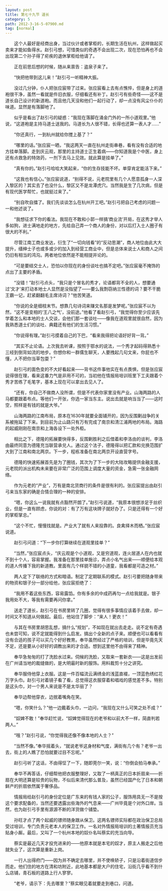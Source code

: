 ```yaml
---
layout: post
title: 第七十九节 道长
category: 5
path: 2012-3-16-5-07900.md
tag: [normal]
---
```


　　这个人最好是经商出身，当过伙计或者掌柜的，长期生活在杭州，这样做起买卖来才能如鱼得水。赵引弓想，可惜类似的奇遇不会出现二次，现在恐怕再也不会出现第二个孙子得了疟疾的退休掌柜给他请了。

　　正在前思后想的时候，随从来禀告：盗泉子来了。

　　“快把他带到这儿来！”赵引弓一听精神大振。

　　没过几分钟，仆人把张应宸带了过来。张应宸看上去有点憔悴，但是身上的道袍很干净，虽然一看就是件旧衣服，仔细看还有补丁。赵引弓有些奇怪——这不是道长自己设计的新道袍。而且他几天没和他们一起行动了，却一点没有风尘仆仆的味道。显然是有落脚地了。

　　似乎是看出了赵引弓的疑惑：“我现在落脚在涌金门外的一所小道观里。”他说，“这道袍是主持马道士送我的。马道长为人很不错，长得也还算一表人才……”

　　“你还真行，一到杭州就给你搅上基了？”

　　“哪里的话。”张应宸一晒，“我这两天一直在杭州走街串巷，看有没有合适的地方挂单落脚。走到庆云观，那里的主持道士正生着病——你知道我是个中医，身上还有点救急的特效药，一剂下去马上见效。就此算是挂单了。”

　　“真有你的。”赵引弓哈哈大笑起来，“你的生存技能不坏。单穿肯定能活下来。”

　　“这我也有信心。”张应宸说道，“别得不说，元老院里有几个人愿意孤身一人深入黎区的？其实去了也没什么，黎区又不是龙潭虎穴。当然我是生了几次病，但是有现代医学帮忙，也就挺过来了。”

　　“别自吹自擂了。我们先谈谈怎么在杭州开工吧。”赵引弓把自己考虑的问题一一和他述说了。

　　“我想征求下你的看法。我现在不敢和小郭一样搞‘商业流’开局，在这秀才举人多如狗，进士满地走的地方，先给自己弄一个商人的身份，对以后打入士人圈子有很大的不利。”

　　尽管江南工商业发达，衍生了“一切向钱看”的“反动思潮”，商人地位由此大大提升，缙绅士子也或多或少的加入到经营工商业中，但是总体来说士人和商人之间仍旧有相当的鸿沟。两者地位依然是不能相提并论的。

　　“可是要结交士人，恐怕以你现在的身份谈吐也搞不定吧。”张应宸毫不掩饰的点出了主要的矛盾。

　　“没错！”赵引弓点头，“我只是个冒名的秀才，论语都背不全的人，想要通过‘文才’来打动本地士人显然是没指望了——要么我剽窃纳兰性德的词？要不干脆王霸一记，赶紧翻翻毛主席诗词？”他苦笑道。

　　“你说的全是细枝末节。想靠几句诗词来赚文名那是发梦呢。”张应宸不以为然，“这不是变相的‘王八之气’，没前途。”他看了看赵引弓，“我觉得你至少应该先学着怎么和本地的士人交谈，会他们那一套谈吐——像我在道观里就很自然，因为我熟悉道士们的谈吐、典籍还有他们的生活习惯。”

　　“你说得有理。”赵引弓摸着自己的下巴，“看来我得把论语好好背一背。”

　　“其实不止论语。上次我去听课，按照于鄂水的说法，一个秀才起码得熟悉十三经到倒背如流的地步。你想你和一群儒生聊天，人要拽起几句文来，你屁也不懂，人不把你当草包耍？”

　　赵引弓的面色变的不大好看起来——背书这件事他实在有点畏惧，但是张应宸说得很在理，看来这番力气是非用不可的，当初他在情报局培训班里下工夫跟着个秀才苦练了毛笔字，基本上现在可以拿出去见人了。

　　“还有，你自己不做商人没所谓，但是不代表你家里没有产业。山海两路的人马都要跟着布点。等他们一开张，你选一家当东主。说出去就是响当当了——这时空，照样是有钱的就是大爷。”

　　山海两路的江南布局，原本在1630年就要全面铺开的，因为反围剿战争的关系被拖延了下来。到目前为止山路只有万有完成了南京和清江浦两地的布局。海路的起威刚刚在南京和上海各设下一处外柜。

　　相比之下，德隆的拓展要快得多，反围剿胜利之后借着和李洛由的谈判，李洛由最终同意为德隆充当联营承兑人。通过这个法子，德隆得以把汇款和兑换范围扩大到了江南和南北两京。下一步，程栋准备在南北两京开设直营字号。

　　德隆的快速拓展首先是为了圈钱，其次为了下一步的大陆攻略提供金融支援，元老院的派出机构未来要在非常广泛的范围上调度大量的资金，急需一张金融网络。

　　作为元老的“产业”，万有是南北货商行的条件是很有利的。张应宸提出由赵引弓来当东家的确是合情合理的一种的安排。

　　“嗯，你这么一说我就有点豁然开朗了。”赵引弓说道，“我原本很想涉足于丝织业，但是一直有顾虑，你说的对：有了万有这块牌子就好办了。只是还得有一个好的掌柜掌总。”

　　“这个不忙，慢慢找就是。产业大了就有人来投靠的。良禽择木而栖。”张应宸说道。

　　赵引弓问道：“下一步你打算继续在道观里挂单？”

　　“当然，”张应宸点头，“庆云观是个小道观，又是穷道观，连火居道人在内也就不到十个人，容易掌握。我准备在那里挂单施诊，弄点小名气出来——顺便给本观的道人传播下我的新道教。里面有几个样貌不错的小道童，我看都是可造之材。”

　　两人定下了联络的方式和暗语。制定了定期联系的模式。赵引弓要把随身带来的物资和银子分一部分给他，张应宸拒绝了：

　　“我用不着这些东西，容易露馅。你有多余的中成药再匀一点给我就是。银子我用处不大，等我有需要再问你拿。”

　　送走了道长，赵引弓在书房里转了几圈，觉得有很多事情应该着手去做，却一时间又不知道从何做起。最后，他站住了脚步：“来人！更衣！”

　　与其在书房里胡思乱想，搞什么“规划”，不如现在就出去走走。说不定有奇遇也未尝可知，说不定就能得到什么启发。搞出个全新的点子来。顺便也可以看看有没有合适的孩子可以买几个好好教育。奉华虽然经过了严格的培训，但是毕竟先天不足，还是要从小好好的调教出来的才合适。想到这里他不由得来了精神。

　　奉华急匆匆的打了洗脸水过来。伺候的洗脸，又取来一套新衣——这是出发前在广州请当地的裁缝做的，是大明最时新的服饰。用料裁剪十分之讲究。

　　奉华服侍他穿上衣服。这是一件百幅流云满绣金的浅蓝直裰，一顶蓝色绣红花万字头巾。赵引弓对着镜子看了看，总觉得这衣服穿着和唱戏的感觉差不多。特别是这头巾，对一个男人来说是不是太华丽了？

　　奉华边帮他穿衣，边抿着嘴角在笑。

　　“嗯，你笑什么？”他一边戴着头巾，一边问，“我现在又什么可笑之处不成？”

　　“奴婢不敢！”奉华赶忙说，“奴婢觉得现在的老爷和以前大不一样，简直判若两人。”

　　“哦？”赵引弓说，“你觉得我还像不像本地的人士？”

　　“当然不像。”奉华摇着头，“就说老爷这身材和气度，满街有几个有？老爷一出去，街上的人瞧了恐怕就要过目不忘呢。”

　　赵引弓听了这话，不由得怔了一下，随即莞尔一笑，说：“你倒会拍马奉承。”

　　奉华不再答话，仔细帮他把衣服整理好，又取了一柄真正的日本折扇来——折扇在大明还算是较贵的玩物，不似后来清代那么普及，虽然已经国产化了日本和朝鲜产的折扇依然属于奢侈品。

　　情报局给赵引弓的身份定位是广东来的有钱人家的公子，服饰用具无一不是按这个要求配备的，当然还要透露出些海外的气息来——广州毕竟是个对外口岸。当然，也为赵引弓手里有源源不断的洋货做个铺垫。

　　孙旺才点了两个起威的镖师随身跟从保卫。这两名镖师实际都在政治保卫总局受过培训，专门负责元老本人的保卫工作。一名对外情报局培训的土著情报员充当贴身小厮。最后，又叫了一个杭州本地的奴仆名叫蔡实的充当向导。

　　蔡实是最近几天才投充进来的——他原本就是本宅的奴才，原主人搬走之后他就失业了，这次算是重新上岗。

　　一行人出得府门——因为并不确定去哪里，并不使唤轿子，只是沿着街道信步而走。他们住的地方在清和坊附近，此地基本都是大户的住宅，沿街几乎看不到什么店铺，青石板的道路上行人寥寥。

　　“老爷，请示下：先去哪里？”蔡实眼见着就要走到巷口，问道。
